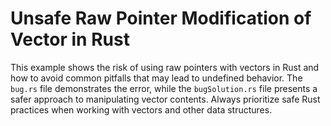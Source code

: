 # Unsafe Raw Pointer Modification of Vector in Rust
This example shows the risk of using raw pointers with vectors in Rust and how to avoid common pitfalls that may lead to undefined behavior.
The `bug.rs` file demonstrates the error, while the `bugSolution.rs` file presents a safer approach to manipulating vector contents.  Always prioritize safe Rust practices when working with vectors and other data structures.